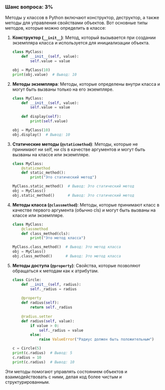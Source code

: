 ### Шанс вопроса: 3%

Методы у классов в Python включают конструктор, деструктор, а также методы для управления свойствами объектов. Вот основные типы методов, которые можно определить в классе:

1. **Конструктор (`__init__`)**: Метод, который вызывается при создании экземпляра класса и используется для инициализации объекта.
    ```python
    class MyClass:
        def __init__(self, value):
            self.value = value
    
    obj = MyClass(10)
    print(obj.value)  # Вывод: 10
    ```

2. **Методы экземпляра**: Методы, которые определены внутри класса и могут быть вызваны только на его экземпляре.
    ```python
    class MyClass:
        def __init__(self, value):
            self.value = value
        
        def display(self):
            print(self.value)
    
    obj = MyClass(10)
    obj.display()  # Вывод: 10
    ```

3. **Статические методы (`@staticmethod`)**: Методы, которые не принимают ни self, ни cls в качестве аргументов и могут быть вызваны на классе или экземпляре.
    ```python
    class MyClass:
        @staticmethod
        def static_method():
            print("Это статический метод")
    
    MyClass.static_method()  # Вывод: Это статический метод
    obj = MyClass()
    obj.static_method()      # Вывод: Это статический метод
    ```

4. **Методы класса (`@classmethod`)**: Методы, которые принимают класс в качестве первого аргумента (обычно cls) и могут быть вызваны на классе или экземпляре.
    ```python
    class MyClass:
        @classmethod
        def class_method(cls):
            print("Это метод класса")
    
    MyClass.class_method()  # Вывод: Это метод класса
    obj = MyClass()
    obj.class_method()      # Вывод: Это метод класса
    ```

5. **Методы доступа (`@property`)**: Свойства, которые позволяют обращаться к методам как к атрибутам.
    ```python
    class Circle:
        def __init__(self, radius):
            self._radius = radius
        
        @property
        def radius(self):
            return self._radius
        
        @radius.setter
        def radius(self, value):
            if value > 0:
                self._radius = value
            else:
                raise ValueError("Радиус должен быть положительным")
    
    c = Circle(5)
    print(c.radius)  # Вывод: 5
    c.radius = 10
    print(c.radius)  # Вывод: 10
    ```

Эти методы помогают управлять состоянием объектов и взаимодействовать с ними, делая код более чистым и структурированным.